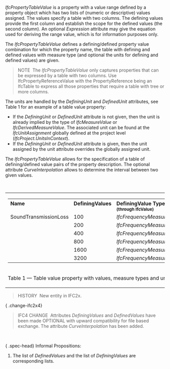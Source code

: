 ﻿_IfcPropertyTableValue_ is a property with a value range defined by a property object which has two lists of (numeric or descriptive) values assigned. The values specify a table with two columns. The defining values provide the first column and establish the scope for the defined values (the second column). An optional _Expression_ attribute may give the equation used for deriving the range value, which is for information purposes only.

The _IfcPropertyTableValue_ defines a defining/defined property value combination for which the property name, the table with defining and defined values with measure type (and optional the units for defining and defined values) are given.

> NOTE&nbsp; The _IfcPropertyTableValue_ only captures properties that can be expressed by a table with two columns. Use IfcPropertyReferenceValue with the PropertyReference being an IfcTable to express all those properties that require a table with tree or more columns.

The units are handled by the _DefiningUnit_ and _DefinedUnit_ attributes, see Table 1 for an example of a table value property:

* If the _DefiningUnit_ or _DefinedUnit_ attribute is not given, then the unit is already implied by the type of _IfcMeasureValue_ or _IfcDerivedMeasureValue_. The associated unit can be found at the _IfcUnitAssignment_ globally defined at the project level (_IfcProject.UnitsInContext_). 
* If the _DefiningUnit_ or _DefinedUnit_ attribute is given, then the unit assigned by the unit attribute overrides the globally assigned unit. 

The _IfcPropertyTableValue_ allows for the specification of a table of defining/defined value pairs of the property description. The optional attribute _CurveInterpolation_ allows to determine the interval between two given values.

&nbsp;

<table>
 <tr>
  <td>
   <table class="gridtable">
    <tr valign="top">
     <th align="left" valign="top" width="20%">Name</th>
     <th align="left" valign="top" width="10%">DefiningValues</th>
     <th align="left" valign="top" width="20%">DefiningValue Type<br> <span style="font-size:smaller">(through IfcValue)</span></th>
     <th align="left" valign="top" width="10%">DefinedValues</th>
     <th align="left" valign="top" width="20%">DefinedValue Type<br> <span style="font-size:smaller">(through IfcValue)</span></th>
     <th align="left" valign="top" width="10%">DefingUnit</th>
     <th align="left" valign="top" width="10%">DefinedUnit</th>
    </tr>
    <tr valign="top">
     <td>SoundTransmissionLoss</td>
     <td>100</td>
     <td><em>IfcFrequencyMeasure</em></td>
     <td>20</td>
     <td><em>IfcNumericMeasure</em></td>
     <td>-</td>
     <td>dB</td>
    </tr>
    <tr valign="top">
     <td>&nbsp;
          </td>
     <td>200
          </td>
     <td><em>IfcFrequencyMeasure</em>
          </td>
     <td>42
          </td>
     <td><em>IfcNumericMeasure</em>
          </td>
     <td>&nbsp;
          </td>
     <td>&nbsp;
          </td>
        </tr>
        <tr valign="top">
     <td>&nbsp;
          </td>
     <td>400
          </td>
     <td><em>IfcFrequencyMeasure</em>
          </td>
     <td>46
          </td>
     <td><em>IfcNumericMeasure</em>
          </td>
     <td>&nbsp;
          </td>
     <td>&nbsp;
          </td>
        </tr>
        <tr valign="top">
     <td>&nbsp;
          </td>
     <td>800
          </td>
     <td><em>IfcFrequencyMeasure</em>
          </td>
     <td>56
          </td>
     <td><em>IfcNumericMeasure</em>
          </td>
     <td>&nbsp;
          </td>
     <td>&nbsp;
          </td>
        </tr>
        <tr valign="top">
     <td>&nbsp;
          </td>
     <td>1600
          </td>
     <td><em>IfcFrequencyMeasure</em>
          </td>
     <td>60
          </td>
     <td><em>IfcNumericMeasure</em>
          </td>
     <td>&nbsp;
          </td>
     <td>&nbsp;
          </td>
        </tr>
        <tr valign="top">
     <td>&nbsp;
          </td>
     <td>3200
          </td>
     <td><em>IfcFrequencyMeasure</em>
          </td>
     <td>65
          </td>
     <td><em>IfcNumericMeasure</em>
          </td>
     <td>&nbsp;
          </td>
     <td>&nbsp;
          </td>
        </tr>
   </table>
  </td>
 </tr>
 <tr>
  <td><p class="table">Table 1 &mdash; Table value property with values, measure types and units</p></td>
 </tr>
</table>

> HISTORY&nbsp; New entity in IFC2x.

{ .change-ifc2x4}
> IFC4 CHANGE&nbsp; Attributes _DefiningValues_ and _DefinedValues_ have been made OPTIONAL with upward compatibility for file based exchange. The attribute _CurveInterpolation_ has been added.

&nbsp;

{ .spec-head}
Informal Propositions:

1. The list of _DefinedValues_ and the list of _DefiningValues_ are corresponding lists.